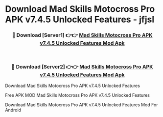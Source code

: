 # Download Mad Skills Motocross Pro APK v7.4.5 Unlocked Features - jfjsl



<div align="center">
<h3>🔴 Download [Server1] 👉👉 <a href="https://momento.my/?title=Mad_Skills_Motocross_Pro_APK_v7.4.5_Unlocked_Features">Mad Skills Motocross Pro APK v7.4.5 Unlocked Features Mod Apk</a></h3><br>

<h3>🔴 Download [Server2] 👉👉 <a href="https://momento.my/?title=Mad_Skills_Motocross_Pro_APK_v7.4.5_Unlocked_Features">Mad Skills Motocross Pro APK v7.4.5 Unlocked Features Mod Apk</a></h3>
</div>



Download Mad Skills Motocross Pro APK v7.4.5 Unlocked Features 

Free APK MOD Mad Skills Motocross Pro APK v7.4.5 Unlocked Features 

Download Mad Skills Motocross Pro APK v7.4.5 Unlocked Features Mod For Android
